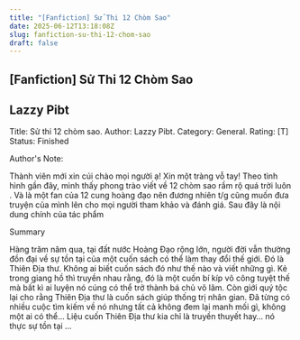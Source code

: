 ```yaml
---
title: "[Fanfiction] Sử Thi 12 Chòm Sao"
date: 2025-06-12T13:18:08Z
slug: fanfiction-su-thi-12-chom-sao
draft: false
---
```


## [Fanfiction] Sử Thi 12 Chòm Sao

## Lazzy Pibt

Title: Sử thi 12 chòm sao.
Author: Lazzy Pibt.
Category: General.
Rating: [T]
Status: Finished


Author's Note:

Thành viên mới xin cúi chào mọi người ạ! Xin một tràng vỗ tay! 
Theo tình hình gần đây, mình thấy phong trào viết về 12 chòm sao rầm rộ quá trời luôn . Và là một fan của 12 cung hoàng đạo nên đương nhiên t/g cũng muốn đưa truyện của mình lên cho mọi người tham khảo và đánh giá. 
Sau đây là nội dung chính của tác phẩm

Summary

 Hàng trăm năm qua, tại đất nước Hoàng Đạo rộng lớn, người đời vẫn thường đồn đại về sự tồn tại của một cuốn sách có thể làm thay đổi thế giới. Đó là Thiên Địa thư. Không ai biết cuốn sách đó như thế nào và viết những gì. Kẻ trong giang hồ thì truyền nhau rằng, đó là một cuốn bí kíp võ công tuyệt thế mà bất kì ai luyện nó cúng có thể trở thành bá chủ võ lâm. Còn giới quý tộc lại cho rằng Thiên Địa thư là cuốn sách giúp thống trị nhân gian. Đã từng có nhiều cuộc tìm kiếm về nó nhưng tất cả không đem lại manh mối gì, không một ai có thể… Liệu cuốn Thiên Địa thư kia chỉ là truyền thuyết hay… nó thực sự tồn tại …

​